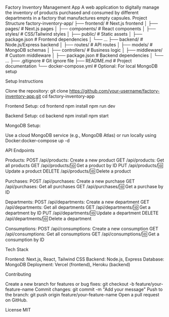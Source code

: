 Factory Inventory Management App
A web application to digitally manage the inventory of products purchased and consumed by different departments in a factory that manufactures empty capsules.
Project Structure
factory-inventory-app/
├── frontend/               # Next.js frontend
│   ├── pages/             # Next.js pages
│   ├── components/        # React components
│   ├── styles/            # CSS/Tailwind styles
│   ├── public/            # Static assets
│   ├── package.json       # Frontend dependencies
│   └── ...
├── backend/               # Node.js/Express backend
│   ├── routes/            # API routes
│   ├── models/            # MongoDB schemas
│   ├── controllers/       # Business logic
│   ├── middleware/        # Custom middleware
│   ├── package.json       # Backend dependencies
│   └── ...
├── .gitignore             # Git ignore file
├── README.md              # Project documentation
└── docker-compose.yml     # Optional: For local MongoDB setup

Setup Instructions

Clone the repository:
git clone https://github.com/your-username/factory-inventory-app.git
cd factory-inventory-app


Frontend Setup:
cd frontend
npm install
npm run dev


Backend Setup:
cd backend
npm install
npm start


MongoDB Setup:

Use a cloud MongoDB service (e.g., MongoDB Atlas) or run locally using Docker:docker-compose up -d





API Endpoints

Products:
POST /api/products: Create a new product
GET /api/products: Get all products
GET /api/products/:id: Get a product by ID
PUT /api/products/:id: Update a product
DELETE /api/products/:id: Delete a product


Purchases:
POST /api/purchases: Create a new purchase
GET /api/purchases: Get all purchases
GET /api/purchases/:id: Get a purchase by ID


Departments:
POST /api/departments: Create a new department
GET /api/departments: Get all departments
GET /api/departments/:id: Get a department by ID
PUT /api/departments/:id: Update a department
DELETE /api/departments/:id: Delete a department


Consumptions:
POST /api/consumptions: Create a new consumption
GET /api/consumptions: Get all consumptions
GET /api/consumptions/:id: Get a consumption by ID



Tech Stack

Frontend: Next.js, React, Tailwind CSS
Backend: Node.js, Express
Database: MongoDB
Deployment: Vercel (frontend), Heroku (backend)

Contributing

Create a new branch for features or bug fixes: git checkout -b feature/your-feature-name
Commit changes: git commit -m "Add your message"
Push to the branch: git push origin feature/your-feature-name
Open a pull request on GitHub.

License
MIT
